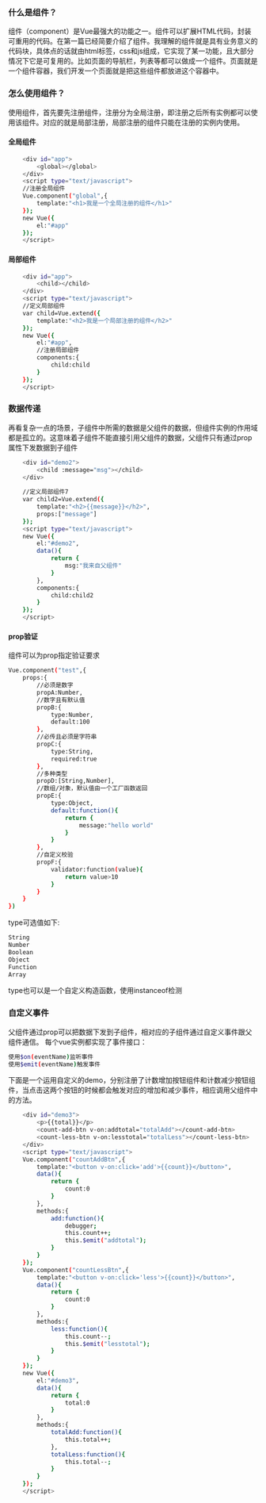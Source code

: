 ### 什么是组件？
组件（component）是Vue最强大的功能之一。组件可以扩展HTML代码，封装可重用的代码。在第一篇已经简要介绍了组件。我理解的组件就是具有业务意义的代码块，具体点的话就由html标签，css和js组成，它实现了某一功能，且大部分情况下它是可复用的。比如页面的导航栏，列表等都可以做成一个组件。页面就是一个组件容器，我们开发一个页面就是把这些组件都放进这个容器中。
### 怎么使用组件？
使用组件，首先要先注册组件，注册分为全局注册，即注册之后所有实例都可以使用该组件。对应的就是局部注册，局部注册的组件只能在注册的实例内使用。
#### 全局组件
``` bash
	<div id="app">
		<global></global>
	</div>
	<script type="text/javascript">
	//注册全局组件
	Vue.component("global",{
		template:"<h1>我是一个全局注册的组件</h1>"
	});
	new Vue({
		el:"#app"
	});
	</script>
```
#### 局部组件
``` bash
	<div id="app">
		<child></child>
	</div>
	<script type="text/javascript">
	//定义局部组件
	var child=Vue.extend({
		template:"<h2>我是一个局部注册的组件</h2>"
	});
	new Vue({
		el:"#app",
		//注册局部组件
		components:{
			child:child
		}
	});
	</script>
```
### 数据传递
再看复杂一点的场景，子组件中所需的数据是父组件的数据，但组件实例的作用域都是孤立的。这意味着子组件不能直接引用父组件的数据，父组件只有通过prop属性下发数据到子组件
``` bash
	<div id="demo2">
		<child :message="msg"></child>
	</div>
	
	//定义局部组件7
	var child2=Vue.extend({
		template:"<h2>{{message}}</h2>",
		props:["message"]
	});
	<script type="text/javascript">	
	new Vue({
		el:"#demo2",
		data(){
			return {
				msg:"我来自父组件"
			}
		},
		components:{
			child:child2
		}
	});
	</script>
```
#### prop验证
组件可以为prop指定验证要求
``` bash
Vue.component("test",{
	props:{
		//必须是数字
		propA:Number,
		//数字且有默认值
		propB:{
			type:Number,
			default:100
		},
		//必传且必须是字符串
		propC:{
			type:String,
			required:true
		},
		//多种类型
		propD:[String,Number],
		//数组/对象，默认值由一个工厂函数返回
		propE:{
			type:Object,
			default:function(){
				return {
					message:"hello world"
				}
			}
		},
		//自定义校验
		propF:{
			validator:function(value){
				return value>10
			}
		}
	}
})
```
type可选值如下:
``` bash
String
Number
Boolean
Object
Function
Array
```
type也可以是一个自定义构造函数，使用instanceof检测
### 自定义事件
父组件通过prop可以把数据下发到子组件，相对应的子组件通过自定义事件跟父组件通信。
每个vue实例都实现了事件接口：
``` bash
使用$on(eventName)监听事件
使用$emit(eventName)触发事件
```
下面是一个运用自定义的demo，分别注册了计数增加按钮组件和计数减少按钮组件，当点击这两个按钮的时候都会触发对应的增加和减少事件，相应调用父组件中的方法。
``` bash
	<div id="demo3">
		<p>{{total}}</p>
		<count-add-btn v-on:addtotal="totalAdd"></count-add-btn>
		<count-less-btn v-on:lesstotal="totalLess"></count-less-btn>
	</div>
	<script type="text/javascript">
	Vue.component("countAddBtn",{
		template:"<button v-on:click='add'>{{count}}</button>",
		data(){
			return {
				count:0
			}
		},
		methods:{
			add:function(){
				debugger;
				this.count++;
				this.$emit("addtotal");
			}
		}
	});
	Vue.component("countLessBtn",{
		template:"<button v-on:click='less'>{{count}}</button>",
		data(){
			return {
				count:0
			}
		},
		methods:{
			less:function(){
				this.count--;
				this.$emit("lesstotal");
			}
		}
	});	
	new Vue({
		el:"#demo3",
		data(){
			return {
				total:0
			}
		},
		methods:{
			totalAdd:function(){
				this.total++;
			},
			totalLess:function(){
				this.total--;
			}
		}
	});
	</script>
``` 
